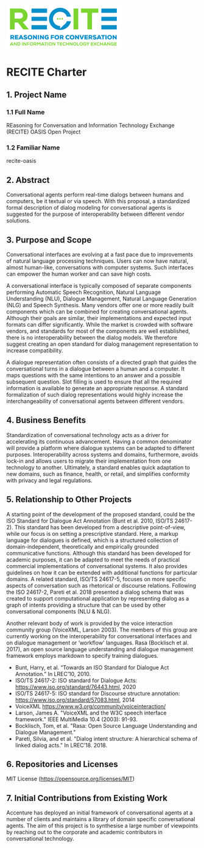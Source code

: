 <img src="artwork/RECITE-5.png" width="300">

# RECITE Charter

## 1. Project Name

### 1.1 Full Name

REasoning for Conversation and Information Technology Exchange (RECITE) OASIS Open Project

### 1.2 Familiar Name

recite-oasis

## 2. Abstract

Conversational agents perform real-time dialogs between humans and computers, be it textual or via speech. With this proposal, a standardized formal description of dialog modeling for conversational agents is suggested for the purpose of  interoperability between different vendor solutions. 

## 3. Purpose and Scope

Conversational interfaces are evolving at a fast pace due to improvements of natural language processing techniques. Users can now have natural, almost human-like, conversations with computer systems. Such interfaces can empower the human worker and can save high costs. 

A conversational interface is typically composed of separate components performing Automatic Speech Recognition, Natural Language Understanding (NLU),  Dialogue Management, Natural Language Generation (NLG) and Speech Synthesis. Many vendors offer one or more readily built components which can be combined for creating conversational agents. Although their goals are similar, their implementations and expected input formats can differ significantly. While the market is crowded with software vendors, and standards for most of the components are well established, there is no interoperability between the dialog models. We therefore suggest creating an open standard for dialog management representation to increase compatibility. 

A dialogue representation often consists of a directed graph that guides the conversational turns in a dialogue between a human and a computer. It maps questions with the same intentions to an answer and a possible subsequent question. Slot filling is used to ensure that all the required information is available to generate an appropriate response. A standard formalization of  such dialog representations would highly increase the interchangeability of conversational agents between different vendors.

## 4. Business Benefits

Standardization of conversational technology acts as a driver for accelerating its continuous advancement. Having a common denominator will provide a platform where dialogue systems can be adapted to different purposes. Interoperability across systems and domains, furthermore, avoids lock-in and allows users to migrate their implementation from one technology to another. Ultimately, a standard enables quick adaptation to new domains, such as finance, health, or retail, and simplifies conformity with privacy and legal regulations.

## 5. Relationship to Other Projects

A starting point of the development of the proposed standard, could be the ISO Standard for Dialogue Act Annotation (Bunt et al. 2010, ISO/TS 24617-2). This standard has been developed from a descriptive point-of-view, while our focus is on setting a prescriptive standard. Here, a markup language for dialogues is defined, which is a structured collection of domain-independent, theoretically and empirically grounded communicative functions. Although this standard has been developed for academic purposes, it can be adapted to meet the needs of practical commercial implementations of conversational systems. It also provides guidelines on how it can be extended with additional functions for particular domains. A related standard, ISO/TS 24617-5, focuses on more specific aspects of conversation such as rhetorical or discourse relations. Following the ISO 24617-2, Pareti et al. 2018 presented a dialog schema that was created to support computational application by representing dialog as a graph of intents providing a structure that can be used by other conversational components (NLU & NLG).

Another relevant body of work is provided by the voice interaction community group (VoiceXML, Larson 2003). The members of this group are currently working on the interoperability for conversational interfaces and on dialogue management or ‘workflow' languages. Rasa (Bocklisch et al. 2017), an open source language understanding and dialogue management framework employs markdown to specify training dialogues.

- Bunt, Harry, et al. “Towards an ISO Standard for Dialogue Act Annotation.” In LREC’10, 2010.
- ISO/TS 24617-2: ISO standard for Dialogue Acts: https://www.iso.org/standard/76443.html, 2020
- ISO/TS 24617-5: ISO standard for Discourse structure annotation: https://www.iso.org/standard/57083.html, 2014
- VoiceXML https://www.w3.org/community/voiceinteraction/  
- Larson, James A. "VoiceXML and the W3C speech interface framework." IEEE MultiMedia 10.4 (2003): 91-93.
- Bocklisch, Tom, et al. "Rasa: Open Source Language Understanding and Dialogue Management."
- Pareti, Silvia, and et al. "Dialog intent structure: A hierarchical schema of linked dialog acts." In LREC’18. 2018.

## 6. Repositories and Licenses

MIT License (https://opensource.org/licenses/MIT)

## 7. Initial Contributions from Existing Work

Accenture has deployed an initial framework of conversational agents at a number of clients and maintains a library of domain specific conversational agents. The aim of this project is to synthesise a large number of viewpoints by reaching out to the corporate and academic contributors in conversational technology.

